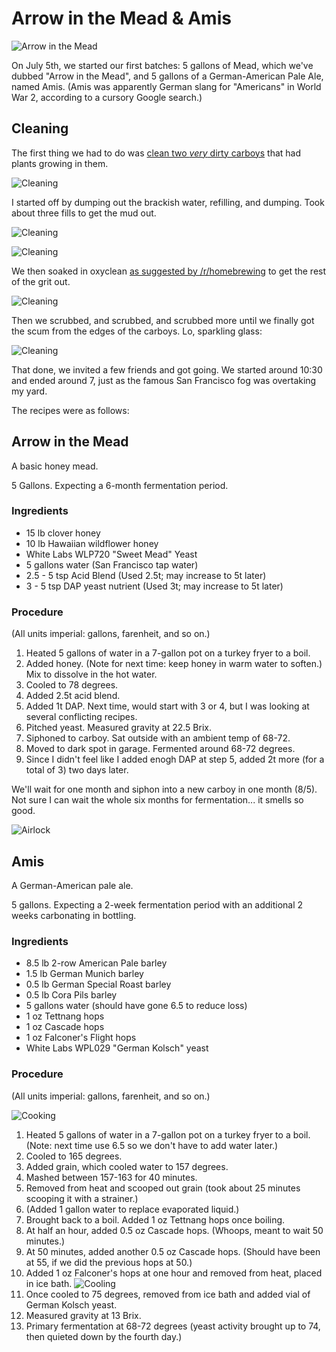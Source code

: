 Arrow in the Mead & Amis
========================

![Arrow in the Mead](https://raw.githubusercontent.com/Olivine-Labs/beer/master/blog/img/2014-07-09/mead.jpg)

On July 5th, we started our first batches: 5 gallons of Mead, which we've
dubbed "Arrow in the Mead", and 5 gallons of a German-American Pale Ale, named
Amis. (Amis was apparently German slang for "Americans" in World War 2,
according to a cursory Google search.)

Cleaning
--------

The first thing we had to do was [clean two *very* dirty carboys](https://github.com/Olivine-Labs/beer/issues/2)
that had plants growing in them.

![Cleaning](https://raw.githubusercontent.com/Olivine-Labs/beer/master/blog/img/2014-07-09/clean01.jpg)

I started off by dumping out the brackish water, refilling, and dumping. Took
about three fills to get the mud out.

![Cleaning](https://raw.githubusercontent.com/Olivine-Labs/beer/master/blog/img/2014-07-09/glug.gif)

![Cleaning](https://raw.githubusercontent.com/Olivine-Labs/beer/master/blog/img/2014-07-09/clean02.jpg)

We then soaked in oxyclean [as suggested by /r/homebrewing](http://www.reddit.com/r/Homebrewing/comments/28vwgl/clean_really_dirty_glass_carboys/)
to get the rest of the grit out.

![Cleaning](https://raw.githubusercontent.com/Olivine-Labs/beer/master/blog/img/2014-07-09/clean03.jpg)

Then we scrubbed, and scrubbed, and scrubbed more until we finally got the scum
from the edges of the carboys. Lo, sparkling glass:

![Cleaning](https://raw.githubusercontent.com/Olivine-Labs/beer/master/blog/img/2014-07-09/clean04.jpg)

That done, we invited a few friends and got going. We started around 10:30 and
ended around 7, just as the famous San Francisco fog was overtaking my yard.

The recipes were as follows:

Arrow in the Mead
-----------------

A basic honey mead.

5 Gallons. Expecting a 6-month fermentation period.

### Ingredients

* 15 lb clover honey
* 10 lb Hawaiian wildflower honey
* White Labs WLP720 "Sweet Mead" Yeast
* 5 gallons water (San Francisco tap water)
* 2.5 - 5 tsp Acid Blend (Used 2.5t; may increase to 5t later)
* 3 - 5 tsp DAP yeast nutrient (Used 3t; may increase to 5t later)

### Procedure

(All units imperial: gallons, farenheit, and so on.)

1. Heated 5 gallons of water in a 7-gallon pot on a turkey fryer to a boil.
2. Added honey. (Note for next time: keep honey in warm water to soften.) Mix
  to dissolve in the hot water.
3. Cooled to 78 degrees.
4. Added 2.5t acid blend.
5. Added 1t DAP. Next time, would start with 3 or 4, but I was looking at
  several conflicting recipes.
6. Pitched yeast. Measured gravity at 22.5 Brix.
7. Siphoned to carboy. Sat outside with an ambient temp of 68-72.
8. Moved to dark spot in garage. Fermented around 68-72 degrees.
9. Since I didn't feel like I added enogh DAP at step 5, added 2t more (for a
  total of 3) two days later.

We'll wait for one month and siphon into a new carboy in one month (8/5). Not
sure I can wait the whole six months for fermentation... it smells so good.

![Airlock](https://raw.githubusercontent.com/Olivine-Labs/beer/master/blog/img/2014-07-09/airlock.gif)

Amis
----

A German-American pale ale.

5 gallons. Expecting a 2-week fermentation period with an additional 2 weeks
carbonating in bottling.

### Ingredients

* 8.5 lb 2-row American Pale barley
* 1.5 lb German Munich barley
* 0.5 lb German Special Roast barley
* 0.5 lb Cora Pils barley
* 5 gallons water (should have gone 6.5 to reduce loss)
* 1 oz Tettnang hops
* 1 oz Cascade hops
* 1 oz Falconer's Flight hops
* White Labs WPL029 "German Kolsch" yeast

### Procedure

(All units imperial: gallons, farenheit, and so on.)

![Cooking](https://raw.githubusercontent.com/Olivine-Labs/beer/master/blog/img/2014-07-09/cooking01.jpg)

1. Heated 5 gallons of water in a 7-gallon pot on a turkey fryer to a boil.
   (Note: next time use 6.5 so we don't have to add water later.)
2. Cooled to 165 degrees.
3. Added grain, which cooled water to 157 degrees.
4. Mashed between 157-163 for 40 minutes.
5. Removed from heat and scooped out grain (took about 25 minutes scooping it
  with a strainer.)
6. (Added 1 gallon water to replace evaporated liquid.)
7. Brought back to a boil. Added 1 oz Tettnang hops once boiling.
9. At half an hour, added 0.5 oz Cascade hops. (Whoops, meant to wait 50
  minutes.)
9. At 50 minutes, added another 0.5 oz Cascade hops. (Should have been at 55,
  if we did the previous hops at 50.)
10. Added 1 oz Falconer's hops at one hour and removed from heat, placed in ice bath.
  ![Cooling](https://raw.githubusercontent.com/Olivine-Labs/beer/master/blog/img/2014-07-09/cooling.jpg)
11. Once cooled to 75 degrees, removed from ice bath and added vial of German
  Kolsch yeast.
12. Measured gravity at 13 Brix.
13. Primary fermentation at 68-72 degrees (yeast activity brought up to 74,
  then quieted down by the fourth day.)

